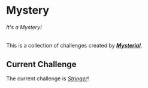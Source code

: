 # Mystery
###### *It's a Mystery!*

This is a collection of challenges created by [***Mysterial***](https://github.com/EvieePy).

## Current Challenge

The current challenge is [*Stringer*](./Stringer)!